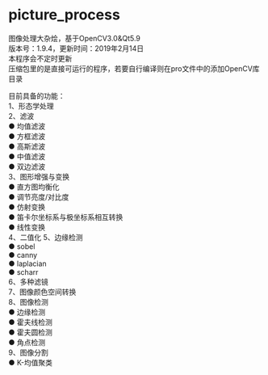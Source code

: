 ﻿# picture_process
图像处理大杂烩，基于OpenCV3.0&Qt5.9  
版本号：1.9.4，更新时间：2019年2月14日  
本程序会不定时更新  
压缩包里的是直接可运行的程序，若要自行编译则在pro文件中的添加OpenCV库目录  

目前具备的功能：  
1、形态学处理  
2、滤波  
  ● 均值滤波  
  ● 方框滤波  
  ● 高斯滤波  
  ● 中值滤波  
  ● 双边滤波  
3、图形增强与变换  
  ● 直方图均衡化  
  ● 调节亮度/对比度  
  ● 仿射变换  
  ● 笛卡尔坐标系与极坐标系相互转换  
  ● 线性变换  
4、二值化 
5、边缘检测  
  ● sobel  
  ● canny  
  ● laplacian  
  ● scharr  
6、多种滤镜  
7、图像颜色空间转换  
8、图像检测  
  ● 边缘检测  
  ● 霍夫线检测  
  ● 霍夫圆检测  
  ● 角点检测  
9、图像分割  
  ● K-均值聚类  
